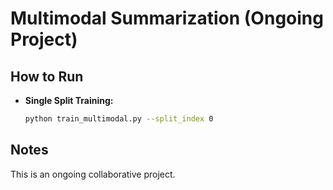 # Multimodal Summarization (Ongoing Project)

## How to Run

- **Single Split Training:**

  ```bash
  python train_multimodal.py --split_index 0
  
## Notes
This is an ongoing collaborative project.
